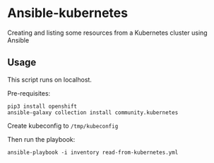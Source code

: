 Ansible-kubernetes
==================

Creating and listing some resources from a Kubernetes cluster using Ansible

Usage
-----

This script runs on localhost.

Pre-requisites:
```
pip3 install openshift
ansible-galaxy collection install community.kubernetes
```

Create kubeconfig to `/tmp/kubeconfig`

Then run the playbook:
```
ansible-playbook -i inventory read-from-kubernetes.yml
```